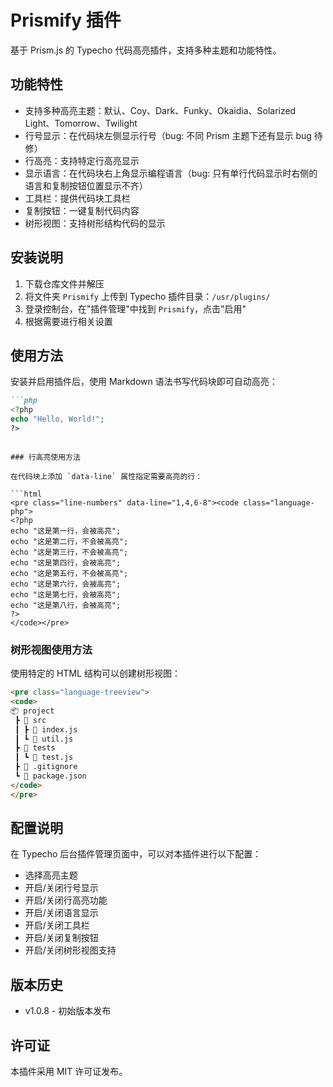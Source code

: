# Prismify 插件

基于 Prism.js 的 Typecho 代码高亮插件，支持多种主题和功能特性。

## 功能特性

- 支持多种高亮主题：默认、Coy、Dark、Funky、Okaidia、Solarized Light、Tomorrow、Twilight
- 行号显示：在代码块左侧显示行号（bug: 不同 Prism 主题下还有显示 bug 待修）
- 行高亮：支持特定行高亮显示
- 显示语言：在代码块右上角显示编程语言（bug: 只有单行代码显示时右侧的语言和复制按钮位置显示不齐）
- 工具栏：提供代码块工具栏
- 复制按钮：一键复制代码内容
- 树形视图：支持树形结构代码的显示

## 安装说明

1. 下载仓库文件并解压
2. 将文件夹 `Prismify` 上传到 Typecho 插件目录：`/usr/plugins/`
3. 登录控制台，在"插件管理"中找到 `Prismify`，点击"启用"
4. 根据需要进行相关设置

## 使用方法

安装并启用插件后，使用 Markdown 语法书写代码块即可自动高亮：

```markdown
```php
<?php
echo "Hello, World!";
?>
```
```

### 行高亮使用方法

在代码块上添加 `data-line` 属性指定需要高亮的行：

```html
<pre class="line-numbers" data-line="1,4,6-8"><code class="language-php">
<?php
echo "这是第一行，会被高亮";
echo "这是第二行，不会被高亮";
echo "这是第三行，不会被高亮";
echo "这是第四行，会被高亮";
echo "这是第五行，不会被高亮";
echo "这是第六行，会被高亮";
echo "这是第七行，会被高亮";
echo "这是第八行，会被高亮";
?>
</code></pre>
```

### 树形视图使用方法

使用特定的 HTML 结构可以创建树形视图：

```html
<pre class="language-treeview">
<code>
📦 project
 ┣ 📂 src
 ┃ ┣ 📜 index.js
 ┃ ┗ 📜 util.js
 ┣ 📂 tests
 ┃ ┗ 📜 test.js
 ┣ 📜 .gitignore
 ┗ 📜 package.json
</code>
</pre>
```

## 配置说明

在 Typecho 后台插件管理页面中，可以对本插件进行以下配置：

- 选择高亮主题
- 开启/关闭行号显示
- 开启/关闭行高亮功能
- 开启/关闭语言显示
- 开启/关闭工具栏
- 开启/关闭复制按钮
- 开启/关闭树形视图支持

## 版本历史

- v1.0.8 - 初始版本发布

## 许可证

本插件采用 MIT 许可证发布。
